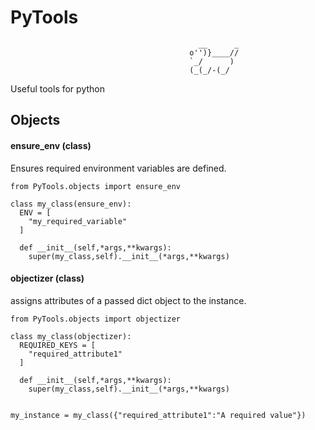 # PyTools
```
                                          __      _
                                        o'')}____//
                                        `_/      )
                                        (_(_/-(_/
```
Useful tools for python 

## Objects

#### ensure_env (class)
Ensures required environment variables are defined.
```
from PyTools.objects import ensure_env

class my_class(ensure_env):
  ENV = [
    "my_required_variable"
  ]

  def __init__(self,*args,**kwargs):
    super(my_class,self).__init__(*args,**kwargs)
```

#### objectizer (class)
assigns attributes of a passed dict object to the instance. 
```
from PyTools.objects import objectizer

class my_class(objectizer):
  REQUIRED_KEYS = [
    "required_attribute1"
  ]

  def __init__(self,*args,**kwargs):
    super(my_class,self).__init__(*args,**kwargs)
    
  
my_instance = my_class({"required_attribute1":"A required value"})
```
